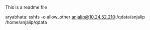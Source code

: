 This is a readme file

aryabhata: sshfs -o allow_other anjalip@10.24.52.210:/qdata/anjalip /home/anjalip/qdata